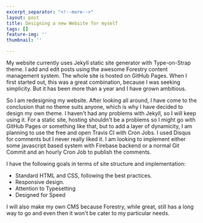 ```yaml
---
excerpt_separator: "<!--more-->"
layout: post
title: Designing a new Website for myself
tags: []
feature-img: ''
thumbnail: ''

---
```

My website currently uses Jekyll static site generator with Type-on-Strap theme. I add and edit posts using the awesome Forestry content management system. The whole site is hosted on GitHub Pages. When I first started out, this was a great combination, because I was seeking simplicity. But it has been more than a year and I have grown ambitious.

So I am redesigning my website. After looking all around, I have come to the conclusion that no theme suits anyone, which is why I have decided to design my own theme. I haven't had any problems with Jekyll, so I will keep using it. For a static site, hosting shouldn't be a problems so I might go with GitHub Pages or something like that, but to add a layer of dynamicity, I am planning to use the free and open Travis CI with Cron Jobs. I used Disqus for comments but I never really liked it. I am looking to implement either some javascript based system with Firebase backend or a normal Git Commit and an hourly Cron Job to publish the comments.

I have the following goals in terms of site structure and implementation:

* Standard HTML and CSS, following the best practices.
* Responsive design.
* Attention to Typesetting
* Designed for Speed

I will also make my own CMS because Forestry, while great, still has a long way to go and even then it won't be cater to my particular needs.